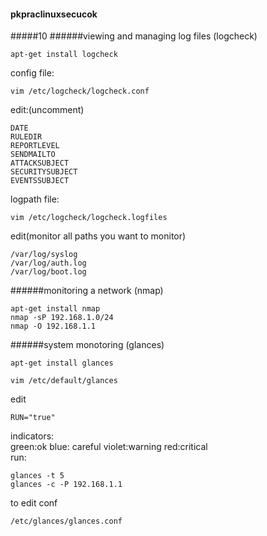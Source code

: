 #### pkpraclinuxsecucok
#####10
######viewing and managing log files (logcheck)
```
apt-get install logcheck
```
config file:
```
vim /etc/logcheck/logcheck.conf
```
edit:(uncomment)
```
DATE
RULEDIR
REPORTLEVEL
SENDMAILTO
ATTACKSUBJECT
SECURITYSUBJECT
EVENTSSUBJECT
```
logpath file:
```
vim /etc/logcheck/logcheck.logfiles
```
edit(monitor all paths you want to monitor)
```
/var/log/syslog
/var/log/auth.log
/var/log/boot.log
```
######monitoring a network (nmap)
```
apt-get install nmap
nmap -sP 192.168.1.0/24
nmap -O 192.168.1.1
```
######system monotoring (glances)
```
apt-get install glances
```
```
vim /etc/default/glances
```
edit
```
RUN="true"
```
indicators:  
green:ok blue: careful violet:warning red:critical  
run:
```
glances -t 5
glances -c -P 192.168.1.1
```
to edit conf
```
/etc/glances/glances.conf
```


